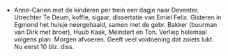 - Anne-Carien met de kinderen per trein een dagje naar Deventer. Utrechter Te Deum, koffie, sigaar, dissertatie van Emiel Felix. Gisteren in Egmond het huisje neergehaald, samen met de gebr. Bakker (buurman van Dirk met broer), Huub Kaak, Meindert en Ton. Verliep helemaal volgens plan. Morgen afvoeren. Geeft veel voldoening dat zoiets lukt. Nu eerst 10 blz. diss.